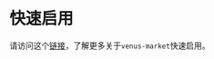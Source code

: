 # 快速启用

请访问这个[链接](https://github.com/filecoin-project/venus-market/blob/master/docs/zh/%E5%BF%AB%E9%80%9F%E5%90%AF%E7%94%A8.md)，了解更多关于`venus-market`快速启用。